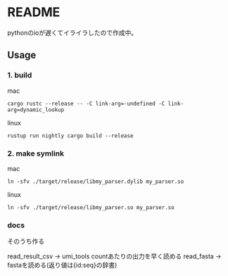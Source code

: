 # README

pythonのioが遅くてイライラしたので作成中。

## Usage

### 1. build

mac
```
cargo rustc --release -- -C link-arg=-undefined -C link-arg=dynamic_lookup
```

linux
```
rustup run nightly cargo build --release
```

### 2. make symlink

mac
```
ln -sfv ./target/release/libmy_parser.dylib my_parser.so
```

linux
```
ln -sfv ./target/release/libmy_parser.so my_parser.so
```

### docs

そのうち作る

read_result_csv -> umi_tools countあたりの出力を早く読める
read_fasta -> fastaを読める(返り値は{id:seq}の辞書)


